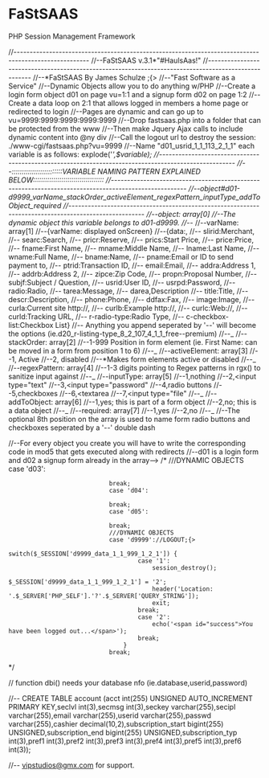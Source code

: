 # FaStSAAS
PHP Session Management Framework

//-----------------------------------------------------------------------------------------------------
//--FaStSAAS v.3.1*"#HaulsAas!"
//-----------------------------------------------------------------------------------------------------
//--*FaStSAAS By James Schulze ;{>
//--"Fast Software as a Service"
//--Dynamic Objects allow you to do anything w/PHP 
//--Create a login form object d01 on page vu=1:1 and a signup form d02 on page 1:2
//--Create a data loop on 2:1 that allows logged in members a home page or redirected to login
//--Pages are dynamic and can go up to vu=9999:9999:9999:9999:9999
//--Drop fastsaas.php into a folder that can be protected from the www
//--Then make Jquery Ajax calls to include dynamic content into @ny div
//--Call the logout url to destroy the session: ./www-cgi/fastsaas.php?vu=9999
//--Name "d01_usrid_1_1_113_2_1_1" each variable is as follows: explode('_',$variable);
//-----------------------------------------------------------------------------------------------------
//--:::::::::::::::::::::::::VARIABLE NAMING PATTERN EXPLAINED BELOW:::::::::::::::::::::::::::::::::::
//-----------------------------------------------------------------------------------------------------
//--object#d01-d9999_varName_stackOrder_activeElement_regexPattern_inputType_addToObject_required
//-----------------------------------------------------------------------------------------------------
//--object: array[0]
//--The dynamic object this variable belongs to d01-d9999.
//--_
//--varName: array[1]
//--{varName: displayed onScreen}
//--{data:,
//-- slirid:Merchant,
//-- searc:Search,
//-- pricr:Reserve,
//-- prics:Start Price,
//-- price:Price,
//-- fname:First Name,
//-- mname:Middle Name,
//-- lname:Last Name,
//-- wname:Full Name,
//-- bname:Name,
//-- pname:Email or ID to send payment to,
//-- ptrid:Transaction ID,
//-- email:Email,
//-- addra:Address 1,
//-- addrb:Address 2,
//-- zipce:Zip Code,
//-- propn:Proposal Number,
//-- subjf:Subject / Question,
//-- usrid:User ID,
//-- usrpd:Password,
//-- radio:Radio,
//-- tarea:Message,
//-- darea,Description
//-- title:Title,
//-- descr:Description,
//-- phone:Phone,
//-- ddfax:Fax,
//-- image:Image,
//-- curla:Current site http://,
//-- curlb:Example http://,
//-- curlc:Web://,
//-- curld:Tracking URL,
//-- r-radio-type:Radio Type,
//-- c-checkbox-list:Checkbox List}
//-- Anything you append seperated by '--' will become the options (ie.d20_r-listing-type_8_2_107_4_1_1_free--premium)
//--_
//--stackOrder: array[2]
//--1-999 Position in form element (ie. First Name: can be moved in a form from position 1 to 6)
//--_
//--activeElement: array[3]
//--1, Active
//--2, disabled
//--*Makes form elements active or disabled
//--_
//--regexPattern: array[4]
//--1-3 digits pointing to Regex patterns in rgx() to sanitize input against
//--_
//--inputType: array[5]
//--1,nothing
//--2,<input type="text"
//--3,<input type="password"
//--4,radio buttons
//--5,checkboxes
//--6,<textarea
//--7,<input type="file"
//--_
//--addToObject: array[6]
//--1,yes; this is part of a form object
//--2,no; this is a data object
//--_
//--required: array[7]
//--1,yes
//--2,no
//--_
//--The optional 8th position on the array is used to name form radio buttons and checkboxes seperated by a '--' double dash

//--For every object you create you will have to write the corresponding code in mod5 that gets executed along with redirects
//--d01 is a login form and d02 a signup form already in the array-->
/* 
								///DYNAMIC OBJECTS
	    						case 'd03':
	    							
	    						break;
	    						case 'd04':
	    							
	    						break;
	    						case 'd05':
	    							
	    						break;
	    						///DYNAMIC OBJECTS
	    						case 'd9999'://LOGOUT;{>
	    							switch($_SESSION['d9999_data_1_1_999_1_2_1']) {
	    								case '1':
	    									session_destroy();
	    									$_SESSION['d9999_data_1_1_999_1_2_1'] = '2';
	    									header('Location: '.$_SERVER['PHP_SELF'].'?'.$_SERVER['QUERY_STRING']);
	    									exit;
	    								break;
	    								case '2':
	    									echo('<span id="success">You have been logged out...</span>');
	    								break;
	    							}
	    						break;
 */

//   function dbi() needs your database nfo (ie.database,userid,password)

//-- CREATE TABLE account (acct int(255) UNSIGNED AUTO_INCREMENT PRIMARY KEY,seclvl int(3),secmsg int(3),seckey varchar(255),secipl varchar(255),email varchar(255),userid varchar(255),passwd varchar(255),cashier decimal(10,2),subscription_start bigint(255) UNSIGNED,subscription_end bigint(255) UNSIGNED,subscription_typ int(3),pref1 int(3),pref2 int(3),pref3 int(3),pref4 int(3),pref5 int(3),pref6 int(3));

//-- vipstudios@gmx.com for support.
